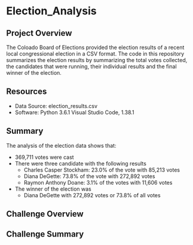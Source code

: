 # Election_Analysis

## Project Overview
The Coloado Board of Elections provided the election results of a recent local congressional election in a CSV format.  The code in this repository summarizes the election results by summarizing the total votes collected, the candidates that were running, their individual results and the final winner of the election.

## Resources
 - Data Source: election_results.csv
 - Software: Python 3.6.1 Visual Studio Code, 1.38.1

## Summary
The analysis of the election data shows that:
 - 369,711 votes were cast
 - There were three candidate with the following results
   - Charles Casper Stockham: 23.0% of the vote with 85,213 votes
   - Diana DeGette: 73.8% of the vote with 272,892 votes
   - Raymon Anthony Doane: 3.1% of the votes with 11,606 votes
 - The winner of the election was
    - Diana DeGette with 272,892 votes or 73.8% of all votes

## Challenge Overview

## Challenge Summary



